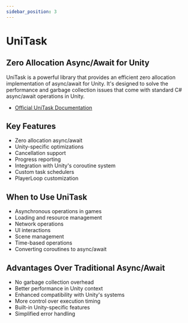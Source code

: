```yaml
---
sidebar_position: 3
---
```


# UniTask

## Zero Allocation Async/Await for Unity

UniTask is a powerful library that provides an efficient zero allocation implementation of async/await for Unity. It's designed to solve the performance and garbage collection issues that come with standard C# async/await operations in Unity.

- [Official UniTask Documentation](https://github.com/Cysharp/UniTask)

## Key Features

- Zero allocation async/await
- Unity-specific optimizations
- Cancellation support
- Progress reporting
- Integration with Unity's coroutine system
- Custom task schedulers
- PlayerLoop customization

## When to Use UniTask

- Asynchronous operations in games
- Loading and resource management
- Network operations
- UI interactions
- Scene management
- Time-based operations
- Converting coroutines to async/await

## Advantages Over Traditional Async/Await

- No garbage collection overhead
- Better performance in Unity context
- Enhanced compatibility with Unity's systems
- More control over execution timing
- Built-in Unity-specific features
- Simplified error handling

